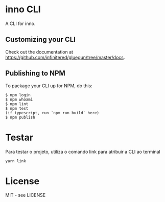 # inno CLI

A CLI for inno.

## Customizing your CLI

Check out the documentation at https://github.com/infinitered/gluegun/tree/master/docs.

## Publishing to NPM

To package your CLI up for NPM, do this:

```shell
$ npm login
$ npm whoami
$ npm lint
$ npm test
(if typescript, run `npm run build` here)
$ npm publish
```

# Testar

Para testar o projeto, utiliza o comando link para atribuir a CLI ao terminal

```shell
yarn link
```

# License

MIT - see LICENSE

